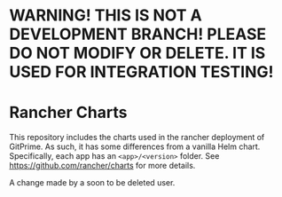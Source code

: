 # WARNING! THIS IS NOT A DEVELOPMENT BRANCH! PLEASE DO NOT MODIFY OR DELETE. IT IS USED FOR INTEGRATION TESTING!


Rancher Charts
==============
This repository includes the charts used in the rancher deployment of GitPrime.
As such, it has some differences from a vanilla Helm chart.
Specifically, each app has an `<app>/<version>` folder.
See https://github.com/rancher/charts for more details.

A change made by a soon to be deleted user.
